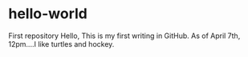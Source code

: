 # hello-world
First repository
Hello,
This is my first writing in GitHub.  As of April 7th, 12pm....I like turtles and hockey.
